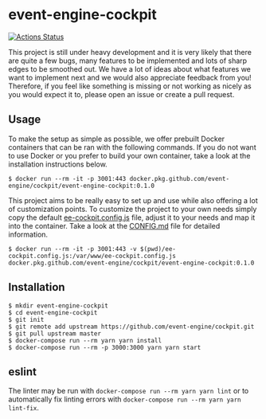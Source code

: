 # event-engine-cockpit

[![Actions Status](https://github.com/event-engine/cockpit/workflows/Coding%20Style/badge.svg)](https://github.com/event-engine/cockpit/actions)

This project is still under heavy development and it is very likely that there are quite a few bugs, many features to be
implemented and lots of sharp edges to be smoothed out. We have a lot of ideas about what features we want to implement 
next and we would also appreciate feedback from you! Therefore, if you feel like something is missing or not working as 
nicely as you would expect it to, please open an issue or create a pull request.

## Usage
To make the setup as simple as possible, we offer prebuilt Docker containers that can be ran with the following 
commands. If you do not want to use Docker or you prefer to build your own container, take a look at the installation
instructions below.
```
$ docker run --rm -it -p 3001:443 docker.pkg.github.com/event-engine/cockpit/event-engine-cockpit:0.1.0
```
This project aims to be really easy to set up and use while also offering a lot of customization points. To customize 
the project to your own needs simply copy the default [ee-cockpit.config.js](public/ee-cockpit.config.js) file, adjust it to 
your needs and map it into the container. Take a look at the [CONFIG.md](CONFIG.md) file for detailed information.
```
$ docker run --rm -it -p 3001:443 -v $(pwd)/ee-cockpit.config.js:/var/www/ee-cockpit.config.js docker.pkg.github.com/event-engine/cockpit/event-engine-cockpit:0.1.0
```

## Installation
```
$ mkdir event-engine-cockpit
$ cd event-engine-cockpit
$ git init
$ git remote add upstream https://github.com/event-engine/cockpit.git
$ git pull upstream master
$ docker-compose run --rm yarn yarn install
$ docker-compose run --rm -p 3000:3000 yarn yarn start
```

## eslint
The linter may be run with `docker-compose run --rm yarn yarn lint` or to automatically fix linting errors with `docker-compose run --rm yarn yarn lint-fix`.

